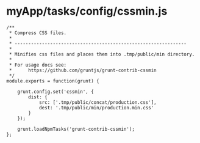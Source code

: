 # myApp/tasks/config/cssmin.js


<docmeta name="displayName" value="cssmin.js">

```
/**
 * Compress CSS files.
 *
 * ---------------------------------------------------------------
 *
 * Minifies css files and places them into .tmp/public/min directory.
 *
 * For usage docs see:
 * 		https://github.com/gruntjs/grunt-contrib-cssmin
 */
module.exports = function(grunt) {

	grunt.config.set('cssmin', {
		dist: {
			src: ['.tmp/public/concat/production.css'],
			dest: '.tmp/public/min/production.min.css'
		}
	});

	grunt.loadNpmTasks('grunt-contrib-cssmin');
};

```
